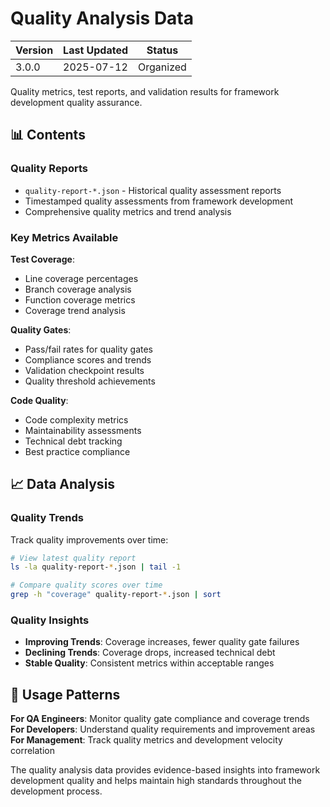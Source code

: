 # Quality Analysis Data

| Version | Last Updated | Status |
|---------|-------------|--------|
| 3.0.0   | 2025-07-12  | Organized |

Quality metrics, test reports, and validation results for framework development quality assurance.

## 📊 Contents

### Quality Reports
- `quality-report-*.json` - Historical quality assessment reports
- Timestamped quality assessments from framework development
- Comprehensive quality metrics and trend analysis

### Key Metrics Available

**Test Coverage**:
- Line coverage percentages
- Branch coverage analysis
- Function coverage metrics
- Coverage trend analysis

**Quality Gates**:
- Pass/fail rates for quality gates
- Compliance scores and trends
- Validation checkpoint results
- Quality threshold achievements

**Code Quality**:
- Code complexity metrics
- Maintainability assessments
- Technical debt tracking
- Best practice compliance

## 📈 Data Analysis

### Quality Trends
Track quality improvements over time:
```bash
# View latest quality report
ls -la quality-report-*.json | tail -1

# Compare quality scores over time
grep -h "coverage" quality-report-*.json | sort
```

### Quality Insights
- **Improving Trends**: Coverage increases, fewer quality gate failures
- **Declining Trends**: Coverage drops, increased technical debt
- **Stable Quality**: Consistent metrics within acceptable ranges

## 🎯 Usage Patterns

**For QA Engineers**: Monitor quality gate compliance and coverage trends
**For Developers**: Understand quality requirements and improvement areas
**For Management**: Track quality metrics and development velocity correlation

The quality analysis data provides evidence-based insights into framework development quality and helps maintain high standards throughout the development process.